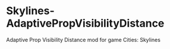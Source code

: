 # Skylines-AdaptivePropVisibilityDistance
Adaptive Prop Visibility Distance mod for game Cities: Skylines

